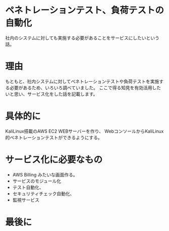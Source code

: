 <!--
title:   ペネトレーションテストや負荷テストの自動化を、KaliLinuxやSeleniumを使って自社サービスにした話
tags:    AWS,KaliLinux,Selenium
id:      3feaf89421851f4d6d5d
private: false
-->
# ペネトレーションテスト、負荷テストの自動化
社内のシステムに対しても実施する必要があることをサービスにしたいという話。

# 理由
もともと、社内システムに対してペネトレーションテストや負荷テストを実施する必要があるため、いろいろ調べていました。
ここで得る知見を有効活用したいと思い、サービス化をした話を記載します。

# 具体的に
KaliLinux搭載のAWS EC2 WEBサーバーを作り、
WebコンソールからKaliLinux的ペネトレーションテストができるようにする。

# サービス化に必要なもの
- AWS Billing みたいな画面作る。
- サービスのモジュール化
- テスト自動化、
- セキュリティチェック自動化、
- 監視サービス

# 最後に
